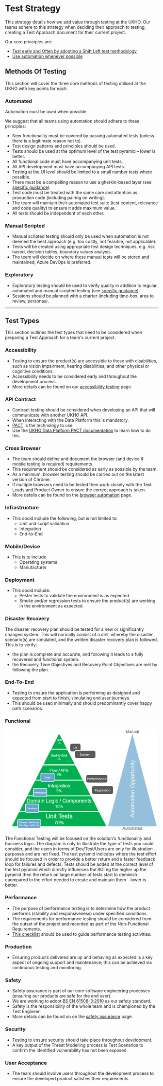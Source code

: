 # Test Strategy

This strategy details how we add value through testing at the UKHO. Our teams adhere to this strategy when deciding their approach to testing, creating a Test Approach document for their current project.

Our core principles are:

* [Test early and Often by adopting a Shift Left test methodology](https://smartbear.com/learn/automated-testing/shifting-left-in-testing/)
* [Use automation whenever possible](./ukho-quality-charter.md#manual-testing)

## Methods Of Testing

This section will cover the three core methods of testing utilised at the UKHO with key points for each.

### Automated

Automation must be used when possible.

We suggest that all teams using automation should adhere to these principles:

* New functionality must be covered by passing automated tests (unless there is a legitimate reason not to).
* Test design patterns and principles should be used.
* Tests should be used at the optimum level of the test pyramid – lower is better.
* All functional code must have accompanying unit tests.
* All API development must have accompanying API tests.
* Testing at the UI level should be limited to a small number tests where possible.
* There must be a compelling reason to use a gherkin-based layer (see [specific guidance](executable-specifications.md)).
* Test code must be treated with the same care and attention as production code (including pairing on writing).
* The team will maintain their automated test suite (test content, relevance and code quality) to ensure it adds maximum value.
* All tests should be independent of each other.

### Manual Scripted

* Manual scripted testing should only be used when automation is not deemed the best approach (e.g. too costly, not feasible, not applicable).
* Tests will be created using appropriate test design techniques, e.g. risk based, decision tables, boundary values analysis.
* The team will decide on where these manual tests will be stored and maintained; Azure DevOps is preferred.

### Exploratory

* Exploratory testing should be used to verify quality in addition to regular automated and manual scripted testing (see [specific guidance](exploratory-testing.md)).
* Sessions should be planned with a charter (including time-box, area to review, personas).

---

## Test Types

This section outlines the test types that need to be considered when preparing a Test Approach for a team's current project.

### Accessibility

* Testing to ensure the product(s) are accessible to those with disabilities, such as vision impairment, hearing disabilities, and other physical or cognitive conditions.
* Accessibility needs to be considered early and throughout the development process.
* More details can be found on our [accessibility testing](accessibility-testing.md) page.

### API Contract

* Contract testing should be considered when developing an API that will communicate with another UKHO API.
* When interacting with the Data Platform this is mandatory.
* [PACT](https://docs.pact.io/) is the technology to use.
* Use the [UKHO Data Platform PACT documentation](https://docs.data.ukho.gov.uk/testing/pact/introduction/) to learn how to do this.

### Cross Browser

* The team should define and document the browser (and device if mobile testing is required) requirements.
* This requirement should be considered as early as possible by the team.
* As a minimum, browser testing should be carried out on the latest version of Chrome.
* If multiple browsers need to be tested then work closely with the Test Leads and Product Owner to ensure the correct approach is taken.
* More details can be found on the [browser automation](browser-automation.md) page.

### Infrastructure 

* This could include the following, but is not limited to:
  * Unit and script validation
  * Integration 
  * End-to-End
  
### Mobile/Device

* This is to include
  * Operating systems
  * Manufacturer
  
### Deployment

* This could include:
  * Pester tests to validate the environment is as expected.
  * Smoke and/or regression tests to ensure the product(s) are working in the environment as expected.

### Disaster Recovery

The disaster recovery plan should be tested for a new or significantly changed system.  This will normally consist of a drill, whereby the disaster scenario(s) are simulated, and the written disaster recovery plan is followed.  This is to verify:

* the plan is complete and accurate, and following it leads to a fully recovered and functional system.
* the Recovery Time Objectives and Recovery Point Objectives are met by following the plan

### End-To-End

* Testing to ensure the application is performing as designed and expected from start to finish, simulating end user journeys.
* This should be used minimally and should predominantly cover happy path scenarios.

### Functional

![Test Pyramid](images/the_test_pyramid_updated.png)

The Functional Testing will be focused on the solution's functionality and business logic. The diagram is only to illustrate the type of tests 
you could consider, and the users in terms of Dev/Test/Users are only for illustration purposes and are not fixed.
The test pyramid indicates where the test effort should be focused in order to provide a better return and a faster feedback loop for failures and defects.
Tests should be added at the correct level of the test pyramid which directly influences the ROI eg the higher up the pyramid then the return on large number of tests start to deminish caompared to the effort needed to create and maintain them – lower is better. 

### Performance

* The purpose of performance testing is to determine how the product performs (stability and responsiveness) under specified conditions.
* The requirements for performance testing should be considered from the outset of the project and recorded as part of the Non-Functional Requirements.  
* [This checklist](performance-test-checklist.md) should be used to guide performance testing activities.

### Production

* Ensuring products delivered are up and behaving as expected is a key aspect of ongoing support and maintenance; this can be achieved via continuous testing and monitoring.

### Safety

* Safety assurance is part of our core software engineering processes (ensuring our products are safe for the end user).
* We are working to adopt [BS EN 61508-3:2010](https://fdocuments.in/document/iec-61508-6.html) as our safety standard.
* Safety is the responsibility of the whole team and is championed by the Test Engineer.
* More details can be found on on the [safety assurance](safety-assurance-guidance.md) page.


### Security

* Testing to ensure security should take place throughout development.
* A key output of the Threat Modelling process is Test Scenarios to confirm the identified vulnerability has not been exposed.

### User Acceptance

* The team should involve users throughout the development process to ensure the developed product satisfies their requirements.
